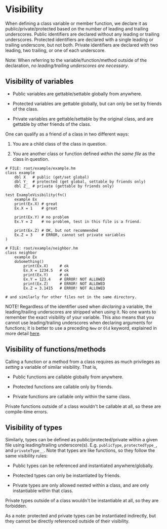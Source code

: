 # Visibility

When defining a class variable or member function, we declare it as
public/private/protected based on the number of leading and trailing
underscores.  Public identifiers are declared without any leading or
trailing underscores.  Protected identifiers are declared with a single
leading or trailing underscore, but not both.  Private identifiers are
declared with two leading, two trailing, or one of each underscore.

Note: When referring to the variable/function/method outside of the
declaration, *no leading/trailing underscores are necessary*.

## Visibility of variables

 * Public variables are gettable/settable globally from anywhere.

 * Protected variables are gettable globally, but can only be set
   by friends of the class.

 * Private variables are gettable/settable by the original class,
   and are gettable by other friends of the class.

One can qualify as a friend of a class in two different ways:

1. You are a child class of the class in question.

2. You are another class or function defined *within the same file*
   as the class in question.

```
# FILE: root/example/example.hm
class example
    dbl X   # public (get/set global)
    dbl Y_  # protected (get global, settable by friends only)
    dbl Z__ # private (gettable by friends only)

test ExampleVisibility(fn()
    example Ex
    print(Ex.X) # great
    Ex.X = 1    # great

    print(Ex.Y) # no problem
    Ex.Y = 2    # no problem, test in this file is a friend.

    print(Ex.Z) # OK, but not recommended
    Ex.Z = 3    # ERROR, cannot set private variables
)

# FILE: root/example/neighbor.hm
class neighbor 
    example Ex
    doSomething()
        print(Ex.X)     # ok
        Ex.X = 1234.5   # ok
        print(Ex.Y)     # ok
        Ex.Y = 123.4    # ERROR! NOT ALLOWED
        print(Ex.Z)     # ERROR! NOT ALLOWED
        Ex.Z = 3.1415   # ERROR! NOT ALLOWED

# and similarly for other files not in the same directory.
```

NOTE!  Regardless of the identifier used when *declaring* a variable,
the leading/trailing underscores are stripped when *using* it.  No
one wants to remember the exact visibility of your variable.  This
also means that you cannot use leading/trailing underscores when
declaring arguments for functions; it is better to use a preceding
`New` or `Old` keyword, explained in more detail [here](./new.md).


## Visibility of functions/methods

Calling a function or a method from a class requires as much privileges
as *setting* a variable of similar visibility.  That is,

 * Public functions are callable globally from anywhere.

 * Protected functions are callable only by friends.

 * Private functions are callable only within the same class.

Private functions outside of a class wouldn't be callable at all, so
these are compile-time errors.


## Visibility of types

Similarly, types can be defined as public/protected/private within a given
file using leading/trailing underscore(s).  E.g. `publicType`,
`protectedType_`, and `privateType__`.  Note that types are like functions,
so they follow the same visibility rules:

 * Public types can be referenced and instantiated anywhere/globally.

 * Protected types can only be instantiated by friends.

 * Private types are only allowed nested within a class, and are only
   instantiable within that class.

Private types outside of a class wouldn't be instantiable at all, so
they are forbidden.

As a note: protected and private types can be instantiated indirectly,
but they cannot be directly referenced outside of their visibility.

